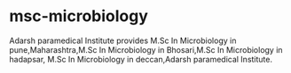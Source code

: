 # msc-microbiology
Adarsh paramedical Institute provides M.Sc In Microbiology in pune,Maharashtra,M.Sc In Microbiology in Bhosari,M.Sc In Microbiology in hadapsar, M.Sc In Microbiology in deccan,Adarsh paramedical Institute.
